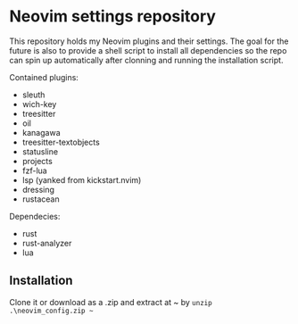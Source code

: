 # Neovim settings repository

This repository holds my Neovim plugins and their settings. 
The goal for the future is also to provide a shell script to install all dependencies so the repo can spin up automatically after clonning and running the installation script.

Contained plugins:

- sleuth
- wich-key
- treesitter
- oil
- kanagawa
- treesitter-textobjects
- statusline
- projects
- fzf-lua
- lsp (yanked from kickstart.nvim)
- dressing
- rustacean

Dependecies:

- rust
- rust-analyzer
- lua


## Installation 
Clone it or download as a .zip and extract at ~ by `unzip .\neovim_config.zip ~`

